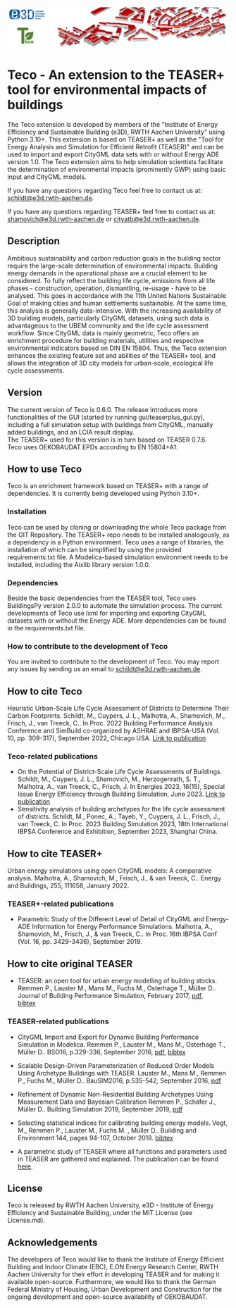 ![E.ON EBC RWTH Aachen University](./pictures/Teco_headline.png)

# Teco - An extension to the TEASER+ tool for environmental impacts of buildings

<!---[![License](http://img.shields.io/:license-mit-blue.svg)](http://doge.mit-license.org)-->

The Teco extension is developed by members of the "Institute of Energy Efficiency and Sustainable Building (e3D), RWTH Aachen University" using Python 3.10+.
This extension is based on TEASER+ as well as the "Tool for Energy Analysis and Simulation for Efficient Retrofit (TEASER)" and can be used to import and export CityGML data sets with or without Energy ADE version 1.0. 
The Teco extension aims to help simulation scientists facilitate the determination of environmental impacts (prominently GWP) using basic input and CityGML models.

If you have any questions regarding Teco feel free to contact us at: [schildt@e3d.rwth-aachen.de](mailto:schildt@e3d.rwth-aachen.de).

If you have any questions regarding TEASER+ feel free to contact us at: [shamovich@e3d.rwth-aachen.de](mailto:shamovich@e3d.rwth-aachen.de) or [cityatb@e3d.rwth-aachen.de](mailto:cityatb@e3d.rwth-aachen.de).

## Description
 
Ambitious sustainability and carbon reduction goals in the building sector require the large-scale determination of environmental impacts. Building energy demands in the operational phase are a crucial element to be considered. To fully reflect the building life cycle, emissions from all life phases - construction, operation, dismantling, re-usage - have to be analysed. This goes in accordance with the 11th United Nations Sustainable Goal of making cities and human settlements sustainable. 
At the same time, this analysis is generally data-intensive. With the increasing availability of 3D building models, particularly CityGML datasets, using such data is advantageous to the UBEM community and the life cycle assessment workflow. Since CityGML data is mainly geometric, Teco offers an enrichment procedure for building materials, utilities and respective environmental indicators based on DIN EN 15804. Thus, the Teco extension enhances the existing feature set and abilities of the TEASER+ tool, and allows the integration of 3D city models for urban-scale, ecological life cycle assessments.

## Version

The current version of Teco is 0.6.0. The release introduces more functionalities of the GUI (started by running gui/teaserplus_gui.py), including a full simulation setup with buildings from CityGML, manually added buildings, and an LCIA result display.
<br>
The TEASER+ used for this version is in turn based on TEASER 0.7.6. <br>
Teco uses OEKOBAUDAT EPDs according to EN 15804+A1.

## How to use Teco

Teco is an enrichment framework based on TEASER+ with a range of dependencies.
It is currently being developed using Python 3.10+.

### Installation

Teco can be used by cloning or downloading the whole Teco package from the GIT Repository. 
The TEASER+ repo needs to be installed analogously, as a dependency in a Python environment. 
Teco uses a range of libraries, the installation of which can be simplified by using the provided requirements.txt file.
A Modelica-based simulation environment needs to be installed, including the Aixlib library version 1.0.0.

### Dependencies

 Beside the basic dependencies from the TEASER tool, Teco uses BuildingsPy version 2.0.0 to automate the simulation process. The current developments of Teco use lxml for importing and exporting CityGML datasets with or without the Energy ADE.
More dependencies can be found in the requirements.txt file.

### How to contribute to the development of Teco

You are invited to contribute to the development of Teco. You may report any issues by sending us an email to [schildt@e3d.rwth-aachen.de](mailto:schildt@e3d.rwth-aachen.de).

## How to cite Teco
Heuristic Urban-Scale Life Cycle Assessment of Districts to Determine Their Carbon Footprints. Schildt, M., Cuypers, J. L., Malhotra, A., Shamovich, M., Frisch, J., van Treeck, C.. In Proc. 2022 Building Performance Analysis Conference and SimBuild co-organized by ASHRAE and IBPSA-USA (Vol. 10, pp. 309-317), September 2022, Chicago USA.
[Link to publication](https://doi.org/10.26868/25746308.2022.C035)

### Teco-related publications
+ On the Potential of District-Scale Life Cycle Assessments of Buildings. Schildt, M., Cuypers, J. L., Shamovich, M., Herzogenrath, S. T., Malhotra, A., van Treeck, C., Frisch, J. In Energies 2023, 16(15), Special Issue Energy Efficiency through Building Simulation, June 2023. [Link to publication](https://doi.org/10.3390/en16155639)
+ Sensitivity analysis of building archetypes for the life cycle assessment of districts. Schildt, M., Ponec, A., Tayeb, Y., Cuypers, J. L., Frisch, J., van Treeck, C. In Proc. 2023 Building Simulation 2023, 18th International IBPSA Conference and Exhibition, September 2023, Shanghai China.

## How to cite TEASER+
Urban energy simulations using open CityGML models: A comparative analysis. Malhotra, A., Shamovich, M., Frisch, J., & van Treeck, C.. Energy and Buildings, 255, 111658, January 2022.

### TEASER+-related publications
+ Parametric Study of the Different Level of Detail of CityGML and Energy-ADE Information for Energy Performance Simulations. Malhotra, A., Shamovich, M., Frisch, J., & van Treeck, C.. In Proc. 16th IBPSA Conf (Vol. 16, pp. 3429-3436), September 2019.


## How to cite original TEASER

+ TEASER: an open tool for urban energy modelling of building stocks. Remmen P., Lauster M., Mans M., Fuchs M., Osterhage T., Müller D.. Journal of Building Performance Simulation, February 2017,
[pdf](http://dx.doi.org/10.1080/19401493.2017.1283539),  
[bibtex](https://github.com/RWTH-EBC/TEASER/tree/master/doc/cite_jbps.bib)

### TEASER-related publications

+ CityGML Import and Export for Dynamic Building Performance Simulation in Modelica. Remmen P.,
Lauster M., Mans M., Osterhage T., Müller D.. BSO16, p.329-336, September 2016,
[pdf](http://www.ibpsa.org/proceedings/BSO2016/p1047.pdf),
[bibtex](https://github.com/RWTH-EBC/TEASER/tree/master/doc/cite.bib)

+ Scalable Design-Driven Parameterization of Reduced Order Models Using Archetype Buildings with TEASER.
Lauster M., Mans M., Remmen P., Fuchs M., Müller D.. BauSIM2016, p.535-542, September 2016,
[pdf](https://www.researchgate.net/profile/Moritz_Lauster/publication/310465372_Scalable_Design-Driven_Parameterization_of_Reduced_Order_Models_using_Archetype_Buildings_with_TEASER/links/582ee96908ae004f74be1fb0.pdf?origin=publication_detail&ev=pub_int_prw_xdl&msrp=eEyK6WYemhC8wK7xkMEPRDO4obE4uxBN4-0BdBy1Ldwhy9FhCe1pXfNObJYubvC_aZN0IWDPf9uayBo3u79bsZvg3hzUoLoYRatES2ARH8c.B2cYwSICt0IOa7lD-4oAiEa_3TtrO-7k-1W9chuNQwr_VNMCpZ5ubSb-eY2D77rGUP4S6wS8m6vudUUbMlXbQQ.Cledgd1Q9fPp11nYGpcpKNhSS6bVTqAEXeMZPkiV3HsJxcVWTFj4Hr_jmLZ0MOzDxbDEZObcGiKfmTL_9k_59A)

+ Refinement of Dynamic Non-Residential Building Archetypes Using Measurement Data and Bayesian Calibration
Remmen P., Schäfer J., Müller D.. Building Simulation 2019, September 2019,
[pdf](https://www.researchgate.net/publication/337925776_Refinement_of_Dynamic_Non-Residential_Building_Archetypes_Using_Measurement_Data_and_Bayesian_Calibration)

+ Selecting statistical indices for calibrating building energy models. Vogt, M., Remmen P., Lauster M., Fuchs M. , Müller D.. Building and Environment 144, pages 94-107, October 2018. [bibtex](https://github.com/RWTH-EBC/TEASER/tree/master/doc/cite_be.bib)

+  A parametric study of TEASER where all functions and  parameters used in TEASER are gathered and explained. The publication can be found [here](https://publications.rwth-aachen.de/record/749801/files/749801.pdf).

## License

Teco is released by RWTH Aachen University, e3D - Institute of Energy Efficiency and Sustainable Building, under the MIT License (see License.md).

## Acknowledgements

The developers of Teco would like to thank the Institute of Energy Efficient Building and Indoor Climate (EBC), E.ON Energy Research Center, RWTH Aachen University for their effort in developing TEASER and for making it available open-source. Furthermore, we would like to thank the German Federal Ministry of Housing, Urban Development and Construction for the ongoing development and open-source availability of OEKOBAUDAT.



